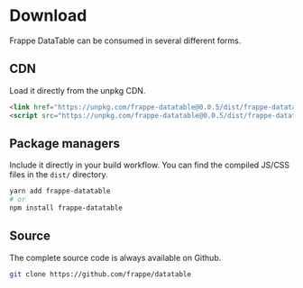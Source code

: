 # Download

Frappe DataTable can be consumed in several different forms.

## CDN

Load it directly from the unpkg CDN.

```html
<link href="https://unpkg.com/frappe-datatable@0.0.5/dist/frappe-datatable.min.css" rel="stylesheet">
<script src="https://unpkg.com/frappe-datatable@0.0.5/dist/frappe-datatable.min.js"></script>
```

## Package managers

Include it directly in your build workflow. You can find the compiled JS/CSS files in the `dist/` directory.

```bash
yarn add frappe-datatable
# or
npm install frappe-datatable
```

## Source

The complete source code is always available on Github.

```bash
git clone https://github.com/frappe/datatable
```